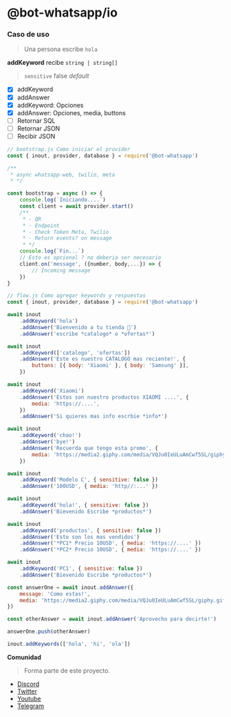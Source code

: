 # @bot-whatsapp/io

### Caso de uso

> Una persona escribe `hola`

**addKeyword** recibe `string | string[]`

> `sensitive` false _default_

-   [x] addKeyword
-   [x] addAnswer
-   [x] addKeyword: Opciones
-   [x] addAnswer: Opciones, media, buttons
-   [ ] Retornar SQL
-   [ ] Retornar JSON
-   [ ] Recibir JSON

```js
// bootstrap.js Como iniciar el provider
const { inout, provider, database } = require('@bot-whatsapp')

/**
 * async whatsapp-web, twilio, meta
 * */

const bootstrap = async () => {
    console.log(`Iniciando....`)
    const client = await provider.start()
    /**
     * - QR
     * - Endpoint
     * - Check Token Meta, Twilio
     * - Return events? on message
     * */
    console.log(`Fin...`)
    // Esto es opcional ? no deberia ser necesario
    client.on('message', ({number, body,...}) => {
        // Incoming message
    })
}

```

```js
// flow.js Como agregar keywords y respuestas
const { inout, provider, database } = require('@bot-whatsapp')

await inout
    .addKeyword('hola')
    .addAnswer('Bienvenido a tu tienda 🥲')
    .addAnswer('escribe *catalogo* o *ofertas*')

await inout
    .addKeyword(['catalogo', 'ofertas'])
    .addAnswer('Este es nuestro CATALOGO mas reciente!', {
        buttons: [{ body: 'Xiaomi' }, { body: 'Samsung' }],
    })

await inout
    .addKeyword('Xiaomi')
    .addAnswer('Estos son nuestro productos XIAOMI ....', {
        media: 'https://....',
    })
    .addAnswer('Si quieres mas info escrbie *info*')

await inout
    .addKeyword('chao!')
    .addAnswer('bye!')
    .addAnswer('Recuerda que tengo esta promo', {
        media: 'https://media2.giphy.com/media/VQJu0IeULuAmCwf5SL/giphy.gif',
    })

await inout
    .addKeyword('Modelo C', { sensitive: false })
    .addAnswer('100USD', { media: 'http//:...' })

await inout
    .addKeyword('hola!', { sensitive: false })
    .addAnswer('Bievenido Escribe *productos*')

await inout
    .addKeyword('productos', { sensitive: false })
    .addAnswer('Esto son los mas vendidos')
    .addAnswer('*PC1* Precio 10USD', { media: 'https://....' })
    .addAnswer('*PC2* Precio 10USD', { media: 'https://....' })

await inout
    .addKeyword('PC1', { sensitive: false })
    .addAnswer('Bievenido Escribe *productos*')

const answerOne = await inout.addAnswer({
    message: 'Como estas!',
    media: 'https://media2.giphy.com/media/VQJu0IeULuAmCwf5SL/giphy.gif',
})

const otherAnswer = await inout.addAnswer('Aprovecho para decirte!')

answerOne.push(otherAnswer)

inout.addKeywords(['hola', 'hi', 'ola'])
```

**Comunidad**

> Forma parte de este proyecto.

-   [Discord](https://link.codigoencasa.com/DISCORD)
-   [Twitter](https://twitter.com/leifermendez)
-   [Youtube](https://www.youtube.com/watch?v=5lEMCeWEJ8o&list=PL_WGMLcL4jzWPhdhcUyhbFU6bC0oJd2BR)
-   [Telegram](https://t.me/leifermendez)
